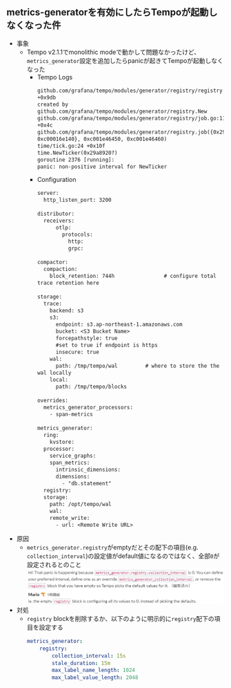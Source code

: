 ## metrics-generatorを有効にしたらTempoが起動しなくなった件
- 事象
  - Tempo v2.1.1でmonolithic modeで動かして問題なかったけど、`metrics_generator`設定を追加したらpanicが起きてTempoが起動しなくなった
    - Tempo Logs
      ~~~
      github.com/grafana/tempo/modules/generator/registry/registry.go:122 +0x9db
      created by github.com/grafana/tempo/modules/generator/registry.New
      github.com/grafana/tempo/modules/generator/registry/job.go:11 +0x4c
      github.com/grafana/tempo/modules/generator/registry.job({0x29a8920, 0xc00016e140}, 0xc001e46450, 0xc001e46460)
      time/tick.go:24 +0x10f
      time.NewTicker(0x29a8920?)
      goroutine 2376 [running]:
      panic: non-positive interval for NewTicker
      ~~~
    - Configuration
      ~~~
      server:
        http_listen_port: 3200
       
      distributor:
        receivers:
            otlp:
              protocols:
                http:
                grpc:
       
      compactor:
        compaction:
          block_retention: 744h                # configure total trace retention here
       
      storage:
        trace:
          backend: s3
          s3:
            endpoint: s3.ap-northeast-1.amazonaws.com
            bucket: <S3 Bucket Name>
            forcepathstyle: true
            #set to true if endpoint is https
            insecure: true
          wal:
            path: /tmp/tempo/wal         # where to store the the wal locally
          local:
            path: /tmp/tempo/blocks
       
      overrides:
        metrics_generator_processors:
          - span-metrics
       
      metrics_generator:
        ring:
          kvstore:
        processor:
          service_graphs:
          span_metrics:
            intrinsic_dimensions:
            dimensions:
              - "db.statement"
        registry:
        storage:
          path: /opt/tempo/wal
          wal:
          remote_write:
            - url: <Remote Write URL>      
      ~~~
- 原因
  - `metrics_generator.registry`がemptyだとその配下の項目(e.g. `collection_interval`)の設定値がdefault値になるのではなく、全部`0`が設定されるとのこと
    ![](img/registry_trouble.jpg)
- 対処
  - `registry` blockを削除するか、以下のように明示的に`registry`配下の項目を設定する
    ~~~yaml
    metrics_generator:
        registry:
            collection_interval: 15s
            stale_duration: 15m
            max_label_name_length: 1024
            max_label_value_length: 2048
    ~~~
